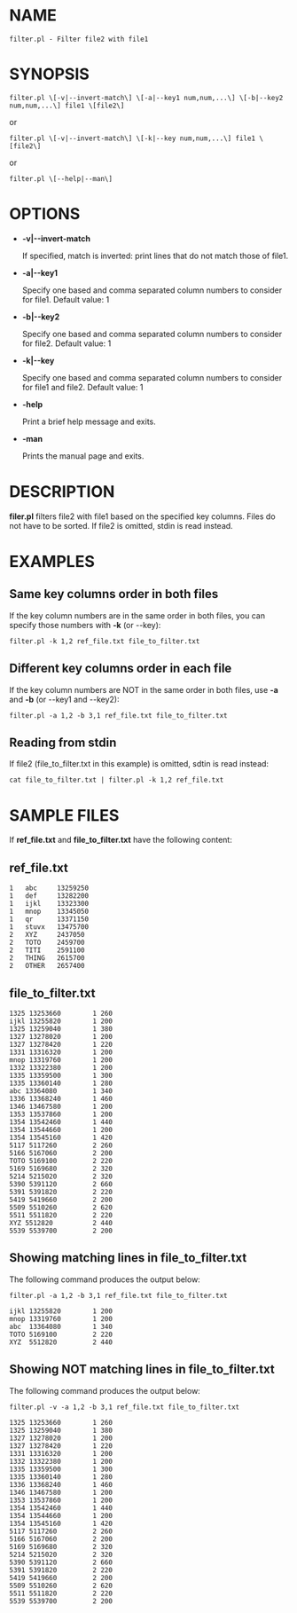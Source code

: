 # NAME

    filter.pl - Filter file2 with file1

# SYNOPSIS

    filter.pl \[-v|--invert-match\] \[-a|--key1 num,num,...\] \[-b|--key2 num,num,...\] file1 \[file2\]

or

    filter.pl \[-v|--invert-match\] \[-k|--key num,num,...\] file1 \[file2\]

or

    filter.pl \[--help|--man\]

# OPTIONS

- **-v|--invert-match**

    If specified, match is inverted: print lines that do not match those of file1.

- **-a|--key1**

    Specify one based and comma separated column numbers to consider for file1.
    Default value: 1

- **-b|--key2**

    Specify one based and comma separated column numbers to consider for file2.
    Default value: 1

- **-k|--key**

    Specify one based and comma separated column numbers to consider for file1 and file2.
    Default value: 1

- **-help**

    Print a brief help message and exits.

- **-man**

    Prints the manual page and exits.

# DESCRIPTION

**filer.pl** filters file2 with file1 based on the specified key columns.
Files do not have to be sorted.
If file2 is omitted, stdin is read instead.

# EXAMPLES

## Same key columns order in both files

If the key column numbers are in the same order in both files, you can specify those numbers with **-k** (or --key):

    filter.pl -k 1,2 ref_file.txt file_to_filter.txt

## Different key columns order in each file

If the key column numbers are NOT in the same order in both files, use **-a** and **-b** (or --key1 and --key2):

    filter.pl -a 1,2 -b 3,1 ref_file.txt file_to_filter.txt

## Reading from stdin

If file2 (file\_to\_filter.txt in this example) is omitted, sdtin is read instead:

    cat file_to_filter.txt | filter.pl -k 1,2 ref_file.txt

# SAMPLE FILES

If **ref\_file.txt** and **file\_to\_filter.txt** have the following content:

## ref\_file.txt

    1   abc     13259250
    1   def     13282200
    1   ijkl    13323300
    1   mnop    13345050
    1   qr      13371150
    1   stuvx   13475700
    2   XYZ     2437050
    2   TOTO    2459700
    2   TITI    2591100
    2   THING   2615700
    2   OTHER   2657400

## file\_to\_filter.txt

    1325 13253660        1 260
    ijkl 13255820        1 200
    1325 13259040        1 380
    1327 13278020        1 200
    1327 13278420        1 220
    1331 13316320        1 200
    mnop 13319760        1 200
    1332 13322380        1 200
    1335 13359500        1 300
    1335 13360140        1 280
    abc 13364080         1 340
    1336 13368240        1 460
    1346 13467580        1 200
    1353 13537860        1 200
    1354 13542460        1 440
    1354 13544660        1 200
    1354 13545160        1 420
    5117 5117260         2 260
    5166 5167060         2 200
    TOTO 5169100         2 220
    5169 5169680         2 320
    5214 5215020         2 320
    5390 5391120         2 660
    5391 5391820         2 220
    5419 5419660         2 200
    5509 5510260         2 620
    5511 5511820         2 220
    XYZ 5512820          2 440
    5539 5539700         2 200

## Showing matching lines in file\_to\_filter.txt

The following command produces the output below:

    filter.pl -a 1,2 -b 3,1 ref_file.txt file_to_filter.txt

    ijkl 13255820        1 200
    mnop 13319760        1 200
    abc  13364080        1 340
    TOTO 5169100         2 220
    XYZ  5512820         2 440

## Showing NOT matching lines in file\_to\_filter.txt

The following command produces the output below:

    filter.pl -v -a 1,2 -b 3,1 ref_file.txt file_to_filter.txt

    1325 13253660        1 260
    1325 13259040        1 380
    1327 13278020        1 200
    1327 13278420        1 220
    1331 13316320        1 200
    1332 13322380        1 200
    1335 13359500        1 300
    1335 13360140        1 280
    1336 13368240        1 460
    1346 13467580        1 200
    1353 13537860        1 200
    1354 13542460        1 440
    1354 13544660        1 200
    1354 13545160        1 420
    5117 5117260         2 260
    5166 5167060         2 200
    5169 5169680         2 320
    5214 5215020         2 320
    5390 5391120         2 660
    5391 5391820         2 220
    5419 5419660         2 200
    5509 5510260         2 620
    5511 5511820         2 220
    5539 5539700         2 200
